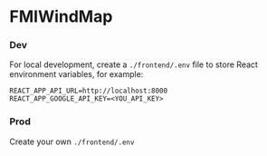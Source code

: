 # FMIWindMap

### Dev

For local development, create a `./frontend/.env` file to store React environment variables, for example:
```
REACT_APP_API_URL=http://localhost:8000
REACT_APP_GOOGLE_API_KEY=<YOU_API_KEY>
```

### Prod


Create your own `./frontend/.env`

